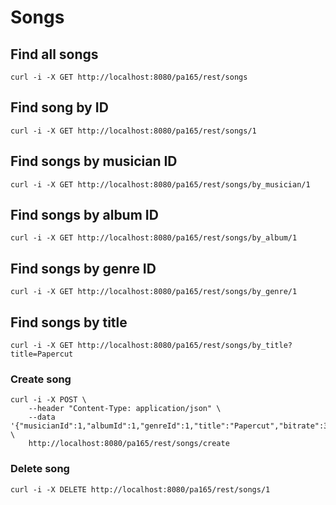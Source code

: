 # Songs

## Find all songs

```
curl -i -X GET http://localhost:8080/pa165/rest/songs
```

## Find song by ID

```
curl -i -X GET http://localhost:8080/pa165/rest/songs/1
```

## Find songs by musician ID

```
curl -i -X GET http://localhost:8080/pa165/rest/songs/by_musician/1
```

## Find songs by album ID

```
curl -i -X GET http://localhost:8080/pa165/rest/songs/by_album/1
```

## Find songs by genre ID

```
curl -i -X GET http://localhost:8080/pa165/rest/songs/by_genre/1
```

## Find songs by title

```
curl -i -X GET http://localhost:8080/pa165/rest/songs/by_title?title=Papercut
```

### Create song

```
curl -i -X POST \
	--header "Content-Type: application/json" \
	--data '{"musicianId":1,"albumId":1,"genreId":1,"title":"Papercut","bitrate":320,"position":0,"commentary":""}' \
	http://localhost:8080/pa165/rest/songs/create
```

### Delete song

```
curl -i -X DELETE http://localhost:8080/pa165/rest/songs/1
```
